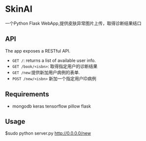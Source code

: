 SkinAI
=============

一个Python Flask WebApp,提供皮肤异常图片上传，取得诊断结果结口

API
---
The app exposes a RESTful API.

* `GET /`: returns a list of available user info.
* `GET /book/<isbn>`: 取得指定用户的诊断结果
* `GET /new`:提供新加用户病例的表单.
* `POST /new/<isbn>` 新加一个指定用户ID病例

Requirements
------------
* mongodb keras tensorflow pillow flask

Usage
-----
$sudo python server.py
http://0.0.0.0/new






